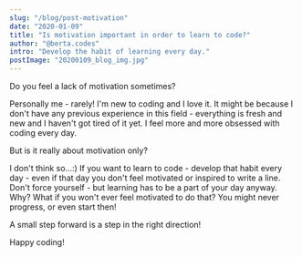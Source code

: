 ```yaml
---
slug: "/blog/post-motivation"
date: "2020-01-09"
title: "Is motivation important in order to learn to code?"
author: "@berta.codes"
intro: "Develop the habit of learning every day."
postImage: "20200109_blog_img.jpg"
---
```


Do you feel a lack of motivation sometimes?

Personally me - rarely! I'm new to coding and I love it. It might be because I don't have any previous experience in this field - everything is fresh and new and I haven't got tired of it yet. I feel more and more obsessed with coding every day.

But is it really about motivation only?

I don't think so...:) If you want to learn to code - develop that habit every day - even if that day you don't feel motivated or inspired to write a line. Don't force yourself - but learning has to be a part of your day anyway. Why? What if you won't ever feel motivated to do that? You might never progress, or even start then!

A small step forward is a step in the right direction!

Happy coding!
